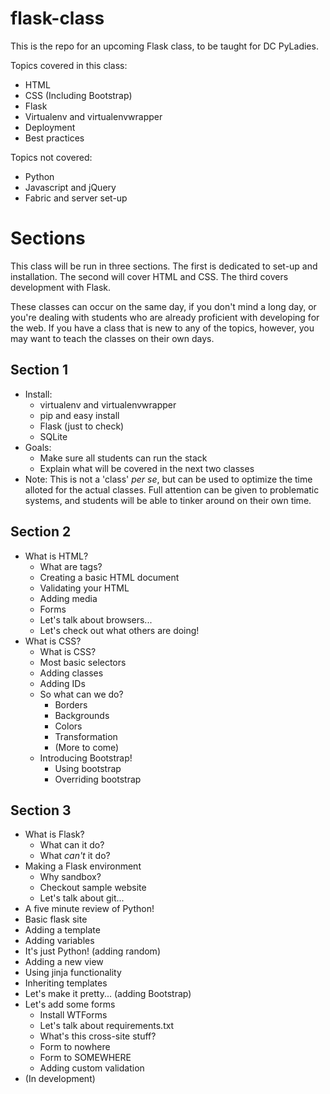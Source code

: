 flask-class
===========

This is the repo for an upcoming Flask class, to be taught for DC PyLadies.

Topics covered in this class:

* HTML
* CSS (Including Bootstrap)
* Flask
* Virtualenv and virtualenvwrapper
* Deployment
* Best practices

Topics not covered:

* Python
* Javascript and jQuery
* Fabric and server set-up

Sections
========

This class will be run in three sections. The first is dedicated to set-up and
installation. The second will cover HTML and CSS. The third covers development
with Flask.

These classes can occur on the same day, if you don't mind a long day, or you're
dealing with students who are already proficient with developing for the web.
If you have a class that is new to any of the topics, however, you may want to 
teach the classes on their own days.

Section 1
---------

* Install:
   * virtualenv and virtualenvwrapper
   * pip and easy install
   * Flask (just to check)
   * SQLite
* Goals:
   * Make sure all students can run the stack
   * Explain what will be covered in the next two classes
* Note: This is not a 'class' *per se*, but can be used to optimize the time
  alloted for the actual classes. Full attention can be given to problematic
  systems, and students will be able to tinker around on their own time.

Section 2
---------

* What is HTML?
  * What are tags?
  * Creating a basic HTML document
  * Validating your HTML
  * Adding media
  * Forms
  * Let's talk about browsers...
  * Let's check out what others are doing!
* What is CSS?
  * What is CSS?
  * Most basic selectors
  * Adding classes
  * Adding IDs
  * So what can we do?
    * Borders
    * Backgrounds
    * Colors
    * Transformation
    * (More to come)
  * Introducing Bootstrap!
    * Using bootstrap
    * Overriding bootstrap

Section 3
---------

* What is Flask?
  * What can it do?
  * What *can't* it do?
* Making a Flask environment
  * Why sandbox?
  * Checkout sample website
  * Let's talk about git...
* A five minute review of Python!
* Basic flask site
* Adding a template
* Adding variables
* It's just Python! (adding random)
* Adding a new view
* Using jinja functionality
* Inheriting templates
* Let's make it pretty... (adding Bootstrap)
* Let's add some forms
  * Install WTForms
  * Let's talk about requirements.txt
  * What's this cross-site stuff?
  * Form to nowhere
  * Form to SOMEWHERE
  * Adding custom validation
* (In development)
